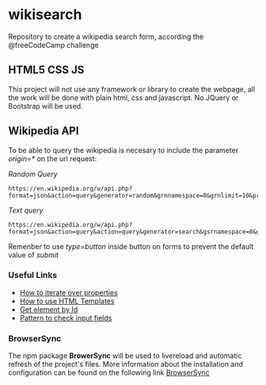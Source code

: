 # wikisearch
Repository to create a wikipedia search form, according the @freeCodeCamp challenge

## HTML5 CSS JS
This project will not use any framework or library to create the webpage, all the work will be done with plain html, css and javascript. No JQuery or Bootstrap will be used.

## Wikipedia API
To be able to query the wikipedia is necesary to include the parameter *origin=\** on the url request:

*Random Query*
```
https://en.wikipedia.org/w/api.php?format=json&action=query&generator=random&grnnamespace=0&grnlimit=10&prop=info|extracts&inprop=url&exintro=true&explaintext=true&origin=*
```

*Text query*
```
https://en.wikipedia.org/w/api.php?format=json&action=query&action=query&generator=search&gsrnamespace=0&gsrlimit=10&prop=info|extracts&inprop=url&exintro=true&explaintext=true&exsentences=3&origin=*&gsrsearch=simon+bolivar
```

Remenber to use *type=button* inside button on forms to prevent the default value of _submit_

### Useful Links
- [How to iterate over properties](http://2ality.com/2011/04/iterating-over-arrays-and-objects-in.html)
- [How to use HTML Templates](https://www.w3schools.com/tags/tag_template.asp)
- [Get element by Id](https://developer.mozilla.org/en-US/docs/Web/API/Document/getElementById)
- [Pattern to check input fields](http://html5pattern.com/)

### BrowserSync
The npm package **BrowerSync** will be used to livereload and automatic refresh of the project's files. More information about the installation and configuration can be found on the following link [BrowserSync](https://browsersync.io/)
